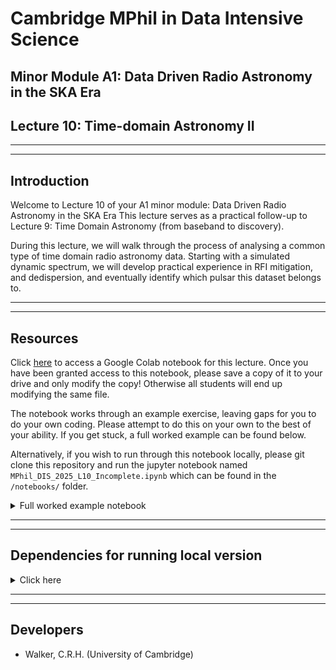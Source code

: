 # Cambridge MPhil in Data Intensive Science
## Minor Module A1: Data Driven Radio Astronomy in the SKA Era
## Lecture 10: Time-domain Astronomy II

___
___

## Introduction

Welcome to Lecture 10 of your A1 minor module: Data Driven Radio Astronomy in the SKA Era This lecture serves as a practical follow-up to Lecture 9: Time Domain Astronomy (from baseband to discovery).

During this lecture, we will walk through the process of analysing a common type of time domain radio astronomy data. Starting with a simulated dynamic spectrum, we will develop practical experience in RFI mitigation, and dedispersion, and eventually identify which pulsar this dataset belongs to.

___
___

## Resources

Click [here](https://colab.research.google.com/drive/1QoBDwtDhK2Wt6N2rbXBDVKEKsiwNnt_d?usp=sharing)  to access a Google Colab notebook for this lecture. Once you have been granted access to this notebook, please save a copy of it to your drive and only modify the copy! Otherwise all students will end up modifying the same file.

The notebook works through an example exercise, leaving gaps for you to do your own coding. Please attempt to do this on your own to the best of your ability. If you get stuck, a full worked example can be found below.

Alternatively, if you wish to run through this notebook locally, please git clone this repository and run the jupyter notebook named `MPhil_DIS_2025_L10_Incomplete.ipynb` which can be found in the `/notebooks/` folder.

<details>

<summary>Full worked example notebook</summary>

- [Click here](https://colab.research.google.com/drive/1MRjrVrVaK_0NIMR2eXPSXTYXdxQVEdY7?usp=sharing)
- NOTE: DO NOT MODIFY ANY OF THE CODE IN THIS WORKED EXAMPLE! It should serve as a reference for your personal notebook only. Save a copy of this worked example into your drive before you run it.

- Alternatively, if you wish to run through this notebook locally, please git clone this repository and run the jupyter notebook named `MPhil_DIS_2025_L10_Complete.ipynb` which can be found in the `/notebooks/` folder.

</details>

___
___

## Dependencies for running local version

<details>
<summary>Click here</summary>

- python
- numpy
- matplotlib
- scipy
- jupyter
- ipython

</details>

___
___

## Developers

- Walker, C.R.H. (University of Cambridge)
